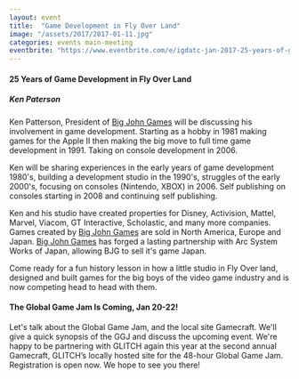 ```yaml
---
layout: event
title:  "Game Development in Fly Over Land"
image: "/assets/2017/2017-01-11.jpg"
categories: events main-meeting
eventbrite: "https://www.eventbrite.com/e/igdatc-jan-2017-25-years-of-game-development-in-fly-over-land-tickets-30858948947?aff=ebdsoporgprofile"
---
```



#### 25 Years of Game Development in Fly Over Land
##### Ken Paterson

Ken Patterson, President of [Big John Games](http://www.bigjohngames.com/) will be discussing his involvement in game development. Starting as a hobby in 1981 making games for the Apple II then making the big move to full time game development in 1991. Taking on console development in 2006.

Ken will be sharing experiences in the early years of game development 1980's, building a development studio in the 1990's, struggles of the early 2000's, focusing on consoles (Nintendo, XBOX) in 2006. Self publishing on consoles starting in 2008 and continuing self publishing.

Ken and his studio have created properties for Disney, Activision, Mattel, Marvel, Viacom, GT Interactive, Scholastic, and many more companies. Games created by [Big John Games](http://www.bigjohngames.com/) are sold in North America, Europe and Japan. [Big John Games](http://www.bigjohngames.com/) has forged a lasting partnership with Arc System Works of Japan, allowing BJG to sell it's game Japan.

Come ready for a fun history lesson in how a little studio in Fly Over land, designed and built games for the big boys of the video game industry and is now competing head to head with them.


#### The Global Game Jam Is Coming, Jan 20-22!

Let's talk about the Global Game Jam, and the local site Gamecraft. We'll give a quick synopsis of the GGJ and discuss the upcoming event. We're happy to be partnering with GLITCH again this year at the second annual Gamecraft, GLITCH’s locally hosted site for the 48-hour Global Game Jam. Registration is open now. We hope to see you there!

